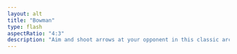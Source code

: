```yaml
---
layout: alt
title: "Bowman"
type: flash
aspectRatio: "4:3"
description: "Aim and shoot arrows at your opponent in this classic archery duel."
---
```

